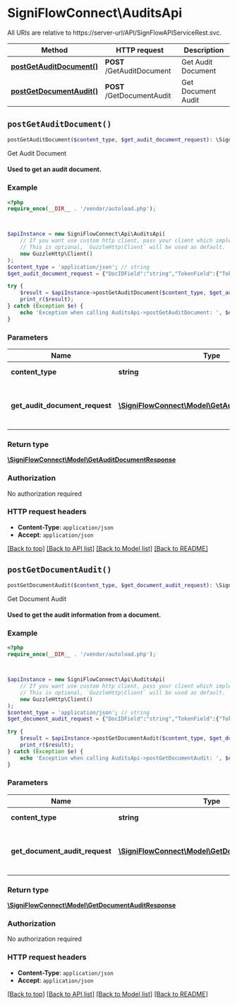 # SigniFlowConnect\AuditsApi

All URIs are relative to https://server-url/API/SignFlowAPIServiceRest.svc.

Method | HTTP request | Description
------------- | ------------- | -------------
[**postGetAuditDocument()**](AuditsApi.md#postGetAuditDocument) | **POST** /GetAuditDocument | Get Audit Document
[**postGetDocumentAudit()**](AuditsApi.md#postGetDocumentAudit) | **POST** /GetDocumentAudit | Get Document Audit


## `postGetAuditDocument()`

```php
postGetAuditDocument($content_type, $get_audit_document_request): \SigniFlowConnect\Model\GetAuditDocumentResponse
```

Get Audit Document

#### Used to get an audit document.

### Example

```php
<?php
require_once(__DIR__ . '/vendor/autoload.php');



$apiInstance = new SigniFlowConnect\Api\AuditsApi(
    // If you want use custom http client, pass your client which implements `GuzzleHttp\ClientInterface`.
    // This is optional, `GuzzleHttp\Client` will be used as default.
    new GuzzleHttp\Client()
);
$content_type = 'application/json'; // string
$get_audit_document_request = {"DocIDField":"string","TokenField":{"TokenExpiryField":"2019-08-24T14:15:22Z","TokenField":"aaa111"}}; // \SigniFlowConnect\Model\GetAuditDocumentRequest | ##### Get Audit Document Request Model

try {
    $result = $apiInstance->postGetAuditDocument($content_type, $get_audit_document_request);
    print_r($result);
} catch (Exception $e) {
    echo 'Exception when calling AuditsApi->postGetAuditDocument: ', $e->getMessage(), PHP_EOL;
}
```

### Parameters

Name | Type | Description  | Notes
------------- | ------------- | ------------- | -------------
 **content_type** | **string**|  | [default to &#39;application/json&#39;]
 **get_audit_document_request** | [**\SigniFlowConnect\Model\GetAuditDocumentRequest**](../Model/GetAuditDocumentRequest.md)| ##### Get Audit Document Request Model | [optional]

### Return type

[**\SigniFlowConnect\Model\GetAuditDocumentResponse**](../Model/GetAuditDocumentResponse.md)

### Authorization

No authorization required

### HTTP request headers

- **Content-Type**: `application/json`
- **Accept**: `application/json`

[[Back to top]](#) [[Back to API list]](../../README.md#endpoints)
[[Back to Model list]](../../README.md#models)
[[Back to README]](../../README.md)

## `postGetDocumentAudit()`

```php
postGetDocumentAudit($content_type, $get_document_audit_request): \SigniFlowConnect\Model\GetDocumentAuditResponse
```

Get Document Audit

#### Used to get the audit information from a document.

### Example

```php
<?php
require_once(__DIR__ . '/vendor/autoload.php');



$apiInstance = new SigniFlowConnect\Api\AuditsApi(
    // If you want use custom http client, pass your client which implements `GuzzleHttp\ClientInterface`.
    // This is optional, `GuzzleHttp\Client` will be used as default.
    new GuzzleHttp\Client()
);
$content_type = 'application/json'; // string
$get_document_audit_request = {"DocIDField":"string","TokenField":{"TokenExpiryField":"2019-08-24T14:15:22Z","TokenField":"aaa111"}}; // \SigniFlowConnect\Model\GetDocumentAuditRequest | ##### Get Document Audit Request Model

try {
    $result = $apiInstance->postGetDocumentAudit($content_type, $get_document_audit_request);
    print_r($result);
} catch (Exception $e) {
    echo 'Exception when calling AuditsApi->postGetDocumentAudit: ', $e->getMessage(), PHP_EOL;
}
```

### Parameters

Name | Type | Description  | Notes
------------- | ------------- | ------------- | -------------
 **content_type** | **string**|  | [default to &#39;application/json&#39;]
 **get_document_audit_request** | [**\SigniFlowConnect\Model\GetDocumentAuditRequest**](../Model/GetDocumentAuditRequest.md)| ##### Get Document Audit Request Model | [optional]

### Return type

[**\SigniFlowConnect\Model\GetDocumentAuditResponse**](../Model/GetDocumentAuditResponse.md)

### Authorization

No authorization required

### HTTP request headers

- **Content-Type**: `application/json`
- **Accept**: `application/json`

[[Back to top]](#) [[Back to API list]](../../README.md#endpoints)
[[Back to Model list]](../../README.md#models)
[[Back to README]](../../README.md)
